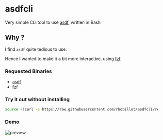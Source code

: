 # asdfcli

Very simple CLI tool to use [asdf](https://asdf-vm.com/), written in Bash

## Why ?

I find `asdf` quite tedious to use.

Hence I wanted to make it a bit more interactive, using [fzf](https://github.com/junegunn/fzf)

### Requested Binaries

- [asdf](https://github.com/asdf-vm/asdf)
- [fzf](https://github.com/junegunn/fzf)

### Try it out without installing

```bash
source <(curl -s https://raw.githubusercontent.com/rbobillot/asdfcli/refs/heads/main/asdfcli.bash)
```

### Demo

![preview](./misc/asdfcli_demo.gif)
